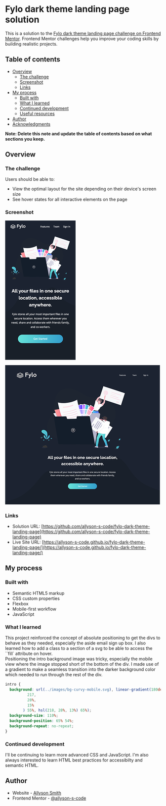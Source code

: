# Fylo dark theme landing page solution

This is a solution to the [Fylo dark theme landing page challenge on Frontend Mentor](https://www.frontendmentor.io/challenges/fylo-dark-theme-landing-page-5ca5f2d21e82137ec91a50fd). Frontend Mentor challenges help you improve your coding skills by building realistic projects.

## Table of contents

- [Overview](#overview)
  - [The challenge](#the-challenge)
  - [Screenshot](#screenshot)
  - [Links](#links)
- [My process](#my-process)
  - [Built with](#built-with)
  - [What I learned](#what-i-learned)
  - [Continued development](#continued-development)
  - [Useful resources](#useful-resources)
- [Author](#author)
- [Acknowledgments](#acknowledgments)

**Note: Delete this note and update the table of contents based on what sections you keep.**

## Overview

### The challenge

Users should be able to:

- View the optimal layout for the site depending on their device's screen size
- See hover states for all interactive elements on the page

### Screenshot

![Fylo-Mobile View](./images/screenshot-mobile.png)

![Fylo-Desktop View](./images/screenshot-desktop.png)

### Links

- Solution URL: [https://github.com/allyson-s-code/fylo-dark-theme-landing-page](https://github.com/allyson-s-code/fylo-dark-theme-landing-page)
- Live Site URL: [https://allyson-s-code.github.io/fylo-dark-theme-landing-page/](https://allyson-s-code.github.io/fylo-dark-theme-landing-page/)

## My process

### Built with

- Semantic HTML5 markup
- CSS custom properties
- Flexbox
- Mobile-first workflow
- JavaScript

### What I learned

This project reinforced the concept of absolute positioning to get the divs to behave as they needed, especially the aside email sign up box. I also learned how to add a class to a section of a svg to be able to access the ``fill` attribute on hover.  
Positioning the intro background image was tricky, especially the mobile view where the image stopped short of the bottom of the div. I made use of a gradient to make a seamless transition into the darker background color which needed to run through the rest of the div.

```css
intro {
  background: url(../images/bg-curvy-mobile.svg), linear-gradient(180deg, hsl(
          217,
          28%,
          15%
        ) 55%, hsl(218, 28%, 13%) 65%);
  background-size: 110%;
  background-position: 65% 54%;
  background-repeat: no-repeat;
}
```

### Continued development

I'll be continuing to learn more advanced CSS and JavaScript. I'm also always interested to learn HTML best practices for accessibilty and semantic HTML.

## Author

- Website - [Allyson Smith](https://allyson-s-code.github.io/Web-Dev-Portfolio/)
- Frontend Mentor - [@allyson-s-code](https://www.frontendmentor.io/profile/allyson-s-code)
